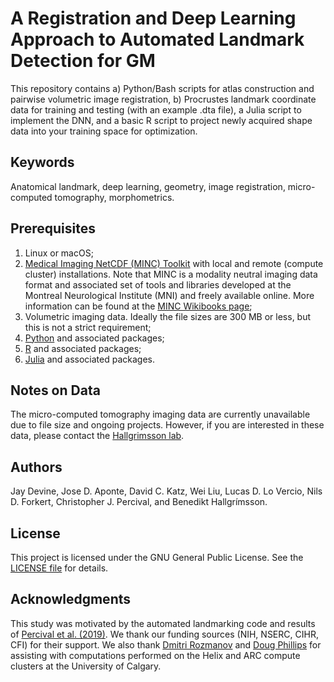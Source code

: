 # **A Registration and Deep Learning Approach to Automated Landmark Detection for GM**

This repository contains a) Python/Bash scripts for atlas construction and pairwise volumetric image registration, b) Procrustes landmark coordinate data for training and testing (with an example .dta file), a Julia script to implement the DNN, and a basic R script to project newly acquired shape data into your training space for optimization.  

## **Keywords**

Anatomical landmark, deep learning, geometry, image registration, micro-computed tomography, morphometrics.

## **Prerequisites**

1. Linux or macOS;
2. [Medical Imaging NetCDF (MINC) Toolkit](https://github.com/BIC-MNI/minc-toolkit-v2) with local and remote (compute cluster) installations. Note that MINC is a modality neutral imaging data format and associated set of tools and libraries developed at the Montreal Neurological Institute (MNI) and freely available online. More information can be found at the [MINC Wikibooks page](http://en.wikibooks.org/wiki/MINC);
3. Volumetric imaging data. Ideally the file sizes are 300 MB or less, but this is not a strict requirement;
4. [Python](https://www.python.org/downloads/) and associated packages;
5. [R](https://cran.r-project.org/bin/) and associated packages;
6. [Julia](https://julialang.org/downloads/) and associated packages.

## **Notes on Data**

The micro-computed tomography imaging data are currently unavailable due to file size and ongoing projects. However, if you are interested in these data, please contact the [Hallgrimsson lab](https://www.ucalgary.ca/morpho/personnel).

## **Authors**

Jay Devine, Jose D. Aponte, David C. Katz, Wei Liu, Lucas D. Lo Vercio, Nils D. Forkert, Christopher J. Percival, and Benedikt Hallgrímsson.

## **License**

This project is licensed under the GNU General Public License. See the [LICENSE file](./LICENSE.md) for details.

## **Acknowledgments**

This study was motivated by the automated landmarking code and results of [Percival et al. (2019)](https://onlinelibrary.wiley.com/doi/10.1111/joa.12973). We thank our funding sources (NIH, NSERC, CIHR, CFI) for their support. We also thank [Dmitri Rozmanov](https://www.ucalgary.ca/tieleman/people/dmitri-rozmanov) and [Doug Phillips](https://people.ucalgary.ca/~phillips/) for assisting with computations performed on the Helix and ARC compute clusters at the University of Calgary.
